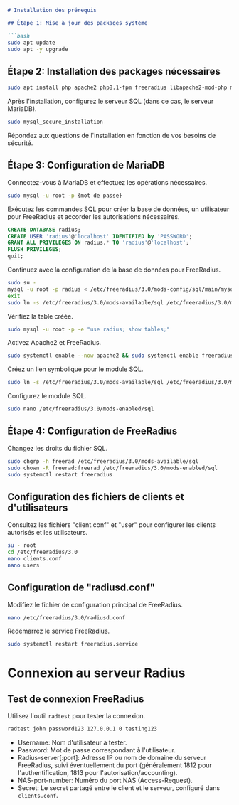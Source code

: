 ```markdown
# Installation des prérequis

## Étape 1: Mise à jour des packages système

```bash
sudo apt update
sudo apt -y upgrade
```

## Étape 2: Installation des packages nécessaires

```bash
sudo apt install php apache2 php8.1-fpm freeradius libapache2-mod-php mariadb-server freeradius-mysql freeradius-utils php-{gd,common,mail,mail-mime,mysql,pear,db,mbstring,xml,curl} -y
```

Après l'installation, configurez le serveur SQL (dans ce cas, le serveur MariaDB).

```bash
sudo mysql_secure_installation
```

Répondez aux questions de l'installation en fonction de vos besoins de sécurité.

## Étape 3: Configuration de MariaDB

Connectez-vous à MariaDB et effectuez les opérations nécessaires.

```bash
sudo mysql -u root -p {mot de passe}
```

Exécutez les commandes SQL pour créer la base de données, un utilisateur pour FreeRadius et accorder les autorisations nécessaires.

```sql
CREATE DATABASE radius;
CREATE USER 'radius'@'localhost' IDENTIFIED by 'PASSWORD';
GRANT ALL PRIVILEGES ON radius.* TO 'radius'@'localhost';
FLUSH PRIVILEGES;
quit;
```

Continuez avec la configuration de la base de données pour FreeRadius.

```bash
sudo su -
mysql -u root -p radius < /etc/freeradius/3.0/mods-config/sql/main/mysql/schema.sql
exit
sudo ln -s /etc/freeradius/3.0/mods-available/sql /etc/freeradius/3.0/mods-enabled/
```

Vérifiez la table créée.

```bash
sudo mysql -u root -p -e "use radius; show tables;"
```

Activez Apache2 et FreeRadius.

```bash
sudo systemctl enable --now apache2 && sudo systemctl enable freeradius
```

Créez un lien symbolique pour le module SQL.

```bash
sudo ln -s /etc/freeradius/3.0/mods-available/sql /etc/freeradius/3.0/mods-enabled/
```

Configurez le module SQL.

```bash
sudo nano /etc/freeradius/3.0/mods-enabled/sql
```

## Étape 4: Configuration de FreeRadius

Changez les droits du fichier SQL.

```bash
sudo chgrp -h freerad /etc/freeradius/3.0/mods-available/sql
sudo chown -R freerad:freerad /etc/freeradius/3.0/mods-enabled/sql
sudo systemctl restart freeradius
```

## Configuration des fichiers de clients et d'utilisateurs

Consultez les fichiers "client.conf" et "user" pour configurer les clients autorisés et les utilisateurs.

```bash
su - root
cd /etc/freeradius/3.0
nano clients.conf
nano users
```

## Configuration de "radiusd.conf"

Modifiez le fichier de configuration principal de FreeRadius.

```bash
nano /etc/freeradius/3.0/radiusd.conf
```

Redémarrez le service FreeRadius.

```bash
sudo systemctl restart freeradius.service
```

# Connexion au serveur Radius

## Test de connexion FreeRadius

Utilisez l'outil `radtest` pour tester la connexion.

```bash
radtest john password123 127.0.0.1 0 testing123
```

- Username: Nom d'utilisateur à tester.
- Password: Mot de passe correspondant à l'utilisateur.
- Radius-server[:port]: Adresse IP ou nom de domaine du serveur FreeRadius, suivi éventuellement du port (généralement 1812 pour l'authentification, 1813 pour l'autorisation/accounting).
- NAS-port-number: Numéro du port NAS (Access-Request).
- Secret: Le secret partagé entre le client et le serveur, configuré dans `clients.conf`.
```
